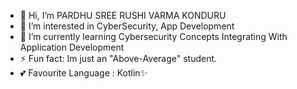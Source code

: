 - 👋 Hi, I’m PARDHU SREE RUSHI VARMA KONDURU
- 👀 I’m interested in CyberSecurity, App Development
- 🌱 I’m currently learning Cybersecurity Concepts Integrating With Application Development
- ⚡ Fun fact: Im just an "Above-Average" student.
- 💕 Favourite Language : Kotlin✨

<!---
PardhuSreeRushiVarma20060119/PardhuSreeRushiVarma20060119 is a ✨ special ✨ repository because its `README.md` (this file) appears on your GitHub profile.
You can click the Preview link to take a look at your changes.
--->
